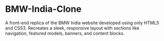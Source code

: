 # BMW-India-Clone
A front-end replica of the BMW India website developed using only HTML5 and CSS3. Recreates a sleek, responsive layout with sections like navigation, featured models, banners, and content blocks.
